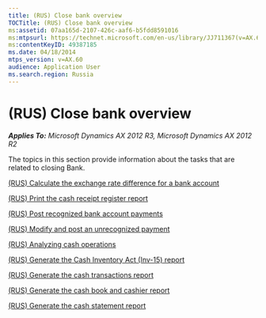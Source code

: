 ```yaml
---
title: (RUS) Close bank overview
TOCTitle: (RUS) Close bank overview
ms:assetid: 07aa165d-2107-426c-aaf6-b5fdd8591016
ms:mtpsurl: https://technet.microsoft.com/en-us/library/JJ711367(v=AX.60)
ms:contentKeyID: 49387185
ms.date: 04/18/2014
mtps_version: v=AX.60
audience: Application User
ms.search.region: Russia
---
```


# (RUS) Close bank overview 


_**Applies To:** Microsoft Dynamics AX 2012 R3, Microsoft Dynamics AX 2012 R2_

The topics in this section provide information about the tasks that are related to closing Bank.

[(RUS) Calculate the exchange rate difference for a bank account](rus-calculate-the-exchange-rate-difference-for-a-bank-account.md)

[(RUS) Print the cash receipt register report](rus-print-the-cash-receipt-register-report.md)

[(RUS) Post recognized bank account payments](rus-post-recognized-bank-account-payments.md)

[(RUS) Modify and post an unrecognized payment](rus-modify-and-post-an-unrecognized-payment.md)

[(RUS) Analyzing cash operations](rus-analyzing-cash-operations.md)

[(RUS) Generate the Cash Inventory Act (Inv-15) report](rus-generate-the-cash-inventory-act-inv-15-report.md)

[(RUS) Generate the cash transactions report](rus-generate-the-cash-transactions-report.md)

[(RUS) Generate the cash book and cashier report](rus-generate-the-cash-book-and-cashier-report.md)

[(RUS) Generate the cash statement report](rus-generate-the-cash-statement-report.md)

  


